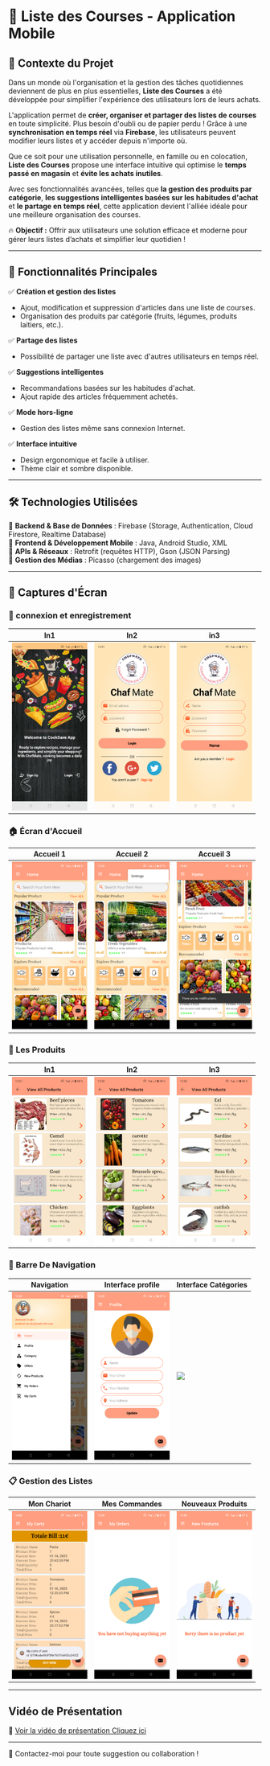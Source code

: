 # 🛒 Liste des Courses - Application Mobile

## 📌 Contexte du Projet

Dans un monde où l'organisation et la gestion des tâches quotidiennes deviennent de plus en plus essentielles, **Liste des Courses** a été développée pour simplifier l'expérience des utilisateurs lors de leurs achats.

L'application permet de **créer, organiser et partager des listes de courses** en toute simplicité. Plus besoin d'oubli ou de papier perdu ! Grâce à une **synchronisation en temps réel** via **Firebase**, les utilisateurs peuvent modifier leurs listes et y accéder depuis n'importe où.

Que ce soit pour une utilisation personnelle, en famille ou en colocation, **Liste des Courses** propose une interface intuitive qui optimise le **temps passé en magasin** et **évite les achats inutiles**.

Avec ses fonctionnalités avancées, telles que **la gestion des produits par catégorie**, **les suggestions intelligentes basées sur les habitudes d'achat** et **le partage en temps réel**, cette application devient l'alliée idéale pour une meilleure organisation des courses.

🔥 **Objectif :** Offrir aux utilisateurs une solution efficace et moderne pour gérer leurs listes d’achats et simplifier leur quotidien !

---

## 🚀 Fonctionnalités Principales  

✅ **Création et gestion des listes**  
- Ajout, modification et suppression d'articles dans une liste de courses.  
- Organisation des produits par catégorie (fruits, légumes, produits laitiers, etc.).  

✅ **Partage des listes**  
- Possibilité de partager une liste avec d'autres utilisateurs en temps réel.  

✅ **Suggestions intelligentes**  
- Recommandations basées sur les habitudes d'achat.  
- Ajout rapide des articles fréquemment achetés.  

✅ **Mode hors-ligne**  
- Gestion des listes même sans connexion Internet.  

✅ **Interface intuitive**  
- Design ergonomique et facile à utiliser.  
- Thème clair et sombre disponible.  

---

## 🛠 Technologies Utilisées  

🔹 **Backend & Base de Données** : Firebase (Storage, Authentication, Cloud Firestore, Realtime Database)  
🔹 **Frontend & Développement Mobile** : Java, Android Studio, XML  
🔹 **APIs & Réseaux** : Retrofit (requêtes HTTP), Gson (JSON Parsing)  
🔹 **Gestion des Médias** : Picasso (chargement des images)  

---

## 📲 Captures d'Écran  

### 🔑 connexion et enregistrement

| In1 | In2 | in3 |
|---------|----------------------|----------------------|
<img src="images/Cnx_Enrg.png" width="150"> | <img src="images/Connexion.png" width="150"> | <img src="images/Enregistrement.png" width="150">

### 🏠 Écran d'Accueil  

| Accueil 1 | Accueil 2 | Accueil 3 |
|---------|------------------|------------------|
| <img src="images/Home.png" width="150"> | <img src="images/Home3.png" width="150"> | <img src="images/Home4.png" width="150"> |

### 📖 Les Produits

| In1 | In2 | In3 |
|---------|----------------------|----------------------|
<img src="images/Produits.png" width="150"> | <img src="images/Produits2.png" width="150"> | <img src="images/Produits3.png" width="150">

### 📌 Barre De Navigation  

| Navigation | Interface profile | Interface Catégories |
|---------|------------------|------------------|
| <img src="images/navigation.png" width="150"> | <img src="images/Interface_profile.png" width="150"> | <img src="images/Interface_Catégories.png" width="150"> |

### 📋 Gestion des Listes  

| Mon Chariot | Mes Commandes | Nouveaux Produits |
|------------------|--------------------|------------------|
| <img src="images/Mes_Chariots1.png" width="150"> | <img src="images/Mes_Commandes.png" width="150"> | <img src="images/Nouveaux_Produits.png" width="150"> |

---

## Vidéo de Présentation

🎥 [Voir la vidéo de présentation Cliquez ici](https://drive.google.com/file/d/1GldkgduyCsms0uyCwzus27wffzp5_uOQ/view?usp=sharing)

---

📩 Contactez-moi pour toute suggestion ou collaboration !
